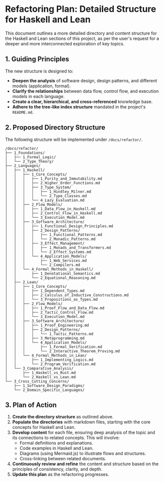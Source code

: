 # Refactoring Plan: Detailed Structure for Haskell and Lean

This document outlines a more detailed directory and content structure for the Haskell and Lean sections of this project, as per the user's request for a deeper and more interconnected exploration of key topics.

## 1. Guiding Principles

The new structure is designed to:

- **Deepen the analysis** of software design, design patterns, and different models (application, formal).
- **Clarify the relationships** between data flow, control flow, and execution models in each language.
- **Create a clear, hierarchical, and cross-referenced** knowledge base.
- **Adhere to the tree-like index structure** mandated in the project's `README.md`.

## 2. Proposed Directory Structure

The following structure will be implemented under `/docs/refactor/`.

```text
/docs/refactor/
├── 1_Foundations/
│   ├── 1_Formal_Logic/
│   └── 2_Type_Theory/
├── 2_Languages/
│   ├── 1_Haskell/
│   │   ├── 1_Core_Concepts/
│   │   │   ├── 1_Purity_and_Immutability.md
│   │   │   ├── 2_Higher_Order_Functions.md
│   │   │   ├── 3_Type_System/
│   │   │   │   ├── 1_Hindley_Milner.md
│   │   │   │   └── 2_Type_Classes.md
│   │   │   └── 4_Lazy_Evaluation.md
│   │   ├── 2_Flow_Models/
│   │   │   ├── 1_Data_Flow_in_Haskell.md
│   │   │   ├── 2_Control_Flow_in_Haskell.md
│   │   │   └── 3_Execution_Model.md
│   │   ├── 3_Software_Architecture/
│   │   │   ├── 1_Functional_Design_Principles.md
│   │   │   ├── 2_Design_Patterns/
│   │   │   │   ├── 1_Functional_Patterns.md
│   │   │   │   └── 2_Monadic_Patterns.md
│   │   │   ├── 3_Effect_Management/
│   │   │   │   ├── 1_Monads_and_Transformers.md
│   │   │   │   └── 2_Effect_Systems.md
│   │   │   └── 4_Application_Models/
│   │   │       ├── 1_Web_Services.md
│   │   │       └── 2_Compilers.md
│   │   └── 4_Formal_Methods_in_Haskell/
│   │       ├── 1_Denotational_Semantics.md
│   │       └── 2_Equational_Reasoning.md
│   ├── 2_Lean/
│   │   ├── 1_Core_Concepts/
│   │   │   ├── 1_Dependent_Types.md
│   │   │   ├── 2_Calculus_of_Inductive_Constructions.md
│   │   │   └── 3_Propositions_as_Types.md
│   │   ├── 2_Flow_Models/
│   │   │   ├── 1_Proof_Flow_and_Data_Flow.md
│   │   │   ├── 2_Tactic_Control_Flow.md
│   │   │   └── 3_Execution_Model.md
│   │   ├── 3_Software_Architecture/
│   │   │   ├── 1_Proof_Engineering.md
│   │   │   ├── 2_Design_Patterns/
│   │   │   │   └── 1_Tactic_Patterns.md
│   │   │   ├── 3_Metaprogramming.md
│   │   │   └── 4_Application_Models/
│   │   │       ├── 1_Formal_Verification.md
│   │   │       └── 2_Interactive_Theorem_Proving.md
│   │   └── 4_Formal_Methods_in_Lean/
│   │       ├── 1_Implementing_Logics.md
│   │       └── 2_Program_Verification.md
│   └── 3_Comparative_Analysis/
│       ├── 1_Haskell_vs_Rust.md
│       └── 2_Haskell_vs_Lean.md
└── 3_Cross_Cutting_Concerns/
    ├── 1_Software_Design_Paradigms/
    └── 2_Domain_Specific_Languages/

```

## 3. Plan of Action

1. **Create the directory structure** as outlined above.
2. **Populate the directories** with markdown files, starting with the core concepts for Haskell and Lean.
3. **Develop content** for each file, ensuring deep analysis of the topic and its connections to related concepts. This will involve:
    - Formal definitions and explanations.
    - Code examples in Haskell and Lean.
    - Diagrams (using Mermaid.js) to illustrate flows and structures.
    - Cross-linking between related documents.
4. **Continuously review and refine** the content and structure based on the principles of consistency, clarity, and depth.
5. **Update this plan** as the refactoring progresses.

